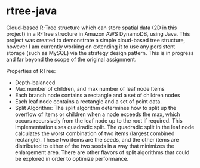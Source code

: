 # rtree-java


<p>Cloud-based R-Tree structure which can store spatial data (2D in this project) in a R-Tree structure in Amazon AWS DynamoDB, using Java. This project was created to demonstrate a simple cloud-based tree structure, however I am currently working on extending it to use any persistent storage (such as MySQL) via the strategy design pattern. This is in progress and far beyond the scope of the original assignment.</p>


<p>Properties of RTree:
<ul> 
	<li>Depth-balanced</li>
	<li>Max number of children, and max number of leaf node Items</li>
	<li>Each branch node contains a rectangle and a set of children nodes</li>
	<li>Each leaf node contains a rectangle and a set of point data.</li>
	<li>Split Algorithm: The split algorithm determines how to split up the overflow of items or children when a node exceeds the max, which occurs recursively from the leaf node up to the root if required. This implementation uses quadradic split. The quadradic split in the leaf node calculates the worst combination of two items (largest combined rectangle). These two items are the seeds, and the other items are distributed to either of the two seeds in a way that minimizes the enlargement area. There are other flavors of split algorithms that could be explored in order to optimize performance.</li>
</ul>
</p>
